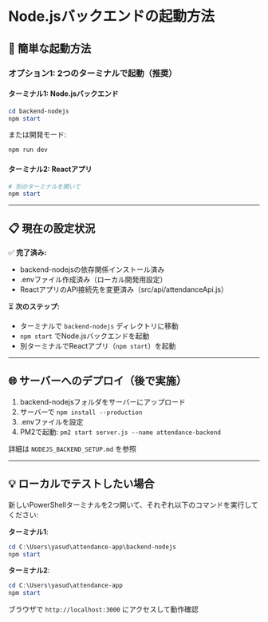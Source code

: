 # Node.jsバックエンドの起動方法

## 🎯 簡単な起動方法

### オプション1: 2つのターミナルで起動（推奨）

#### ターミナル1: Node.jsバックエンド

```powershell
cd backend-nodejs
npm start
```

または開発モード:
```powershell
npm run dev
```

#### ターミナル2: Reactアプリ

```powershell
# 別のターミナルを開いて
npm start
```

---

## 📋 現在の設定状況

✅ **完了済み:**
- backend-nodejsの依存関係インストール済み
- .envファイル作成済み（ローカル開発用設定）
- ReactアプリのAPI接続先を変更済み（src/api/attendanceApi.js）

⏳ **次のステップ:**
- ターミナルで `backend-nodejs` ディレクトリに移動
- `npm start` でNode.jsバックエンドを起動
- 別ターミナルでReactアプリ（`npm start`）を起動

---

## 🌐 サーバーへのデプロイ（後で実施）

1. backend-nodejsフォルダをサーバーにアップロード
2. サーバーで `npm install --production`
3. .envファイルを設定
4. PM2で起動: `pm2 start server.js --name attendance-backend`

詳細は `NODEJS_BACKEND_SETUP.md` を参照

---

## 💡 ローカルでテストしたい場合

新しいPowerShellターミナルを2つ開いて、それぞれ以下のコマンドを実行してください:

**ターミナル1**:
```powershell
cd C:\Users\yasud\attendance-app\backend-nodejs
npm start
```

**ターミナル2**:
```powershell
cd C:\Users\yasud\attendance-app
npm start
```

ブラウザで `http://localhost:3000` にアクセスして動作確認

